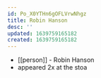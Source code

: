 ```yaml
---
id: Po_X0YTHn6gOFLVrwNhgz
title: Robin Hanson
desc: ''
updated: 1639759165182
created: 1639759165182
---
```



- [[person]] - Robin Hanson
- appeared 2x at the stoa
